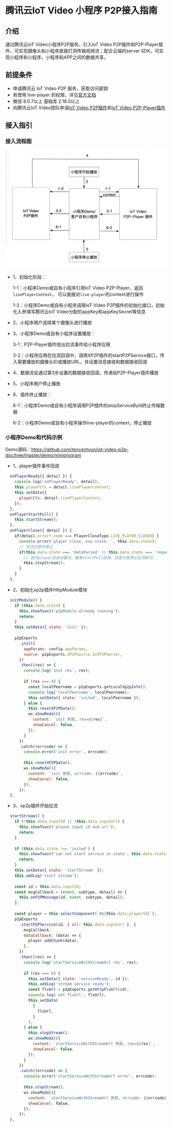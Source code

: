 # 腾讯云IoT Video 小程序 P2P接入指南

## 介绍

通过腾讯云IoT Video小程序P2P服务，引入IoT Video P2P插件和P2P-Player插件，可实现摄像头和小程序直接打洞传输视频流；配合云端的server SDK，可实现小程序和小程序，小程序和APP之间的数据共享。

## 前提条件

- 申请腾讯云 IoT Video P2P 服务，获取访问密钥
- 有使用 live-player 的权限，详见[官方文档](https://developers.weixin.qq.com/miniprogram/dev/component/live-player.html)
- 微信 8.0.7以上 基础库 2.18.0以上
- 向腾讯云IoT Video团队申请[IoT Video P2P插件](https://github.com/tencentyun/iot-video-p2p-doc/blob/master/IoT%20Video%20X-P2P%E6%8F%92%E4%BB%B6%E5%BC%80%E5%8F%91%E6%8C%87%E5%8D%97.md)和[IoT Video P2P-Player插件](https://github.com/tencentyun/iot-video-p2p-doc/blob/master/IoT%20Video%20P2P-Player%E6%8F%92%E4%BB%B6%E5%BC%80%E5%8F%91%E6%8C%87%E5%8D%97.md)

## 接入指引

### 接入流程图

![](https://github.com/tencentyun/iot-video-p2p-doc/blob/master/pic/%E5%B0%8F%E7%A8%8B%E5%BA%8FP2P%E6%9E%B6%E6%9E%84%E5%9B%BE.png)

- 1、初始化阶段：

  1-1：小程序Demo或自有小程序引用IoT Video P2P-Player，返回`livePlayerContext`， 可以直接对`live-player`的context进行操作

  1-2：小程序Demo或自有小程序调用IoT Video P2P插件的初始化接口，初始化入参填写腾讯云IoT Video分配的appKey和appKeySecret等信息

- 2、小程序用户选择某个摄像头进行播放

- 3、小程序Demo或自有小程序设置播放：

  3-1：P2P-Player插件抛出拉流事件给小程序应用
  
  3-2：小程序应用在拉流回调中，调用XP2P插件的startP2PService接口，传入需要播放的摄像头ID或播放URL，并设置消息接收和数据接收回调

- 4、数据流会通过第3步设置的数据接收回调，传递给P2P-Player插件播放

- 5、小程序用户停止播放

- 6、插件终止播放：

  6-1：小程序Demo或自有小程序调用P2P插件的stopServiceById终止传输数据

  6-2：小程序Demo或自有小程序操作live-player的context，停止播放

### 小程序Demo和代码示例

Demo源码：https://github.com/tencentyun/iot-video-p2p-doc/tree/master/demo/miniprogram

- 1、player插件事件回调

``` javascript
  onPlayerReady({ detail }) {
    console.log('onPlayerReady', detail);
    this.playerCtx = detail.livePlayerContext;
    this.setData({
      playerCtx: detail.livePlayerContext,
    });
  },
  onPlayerStartPull() {
    this.startStream();
  },
  onPlayerClose({ detail }) {
    if(detail.error?.code === PlayerCloseType.LIVE_PLAYER_CLOSED) {
      console.error('player close, now state: ', this.data.state);
      // 拉流过程中停止
      if(this.data.state === 'dataParsed' || this.data.state === 'request') {
        // 因为player会自动重试，触发startPull回调，这里只是停止拉流即可。
        this.stopStream();
      }
    }
  },
```

- 2、初始化xp2p插件HttpModule模块

``` javascript
  initModule() {
    if (this.data.state) {
      this.showToast('p2pModule already running');
      return;
    }
    this.setData({ state: 'init' });

    p2pExports
      .init({
        appParams: config.appParams,
        source: p2pExports.XP2PSource.IoTP2PServer,
      })
      .then((res) => {
        console.log('init res', res);

        if (res === 0) {
          const localPeername = p2pExports.getLocalXp2pInfo();
          console.log('localPeername', localPeername);
          this.setData({ state: 'inited', localPeername });
        } else {
          this.resetXP2PData();
          wx.showModal({
            content: `init 失败, res=${res}`,
            showCancel: false,
          });
        }
      })
      .catch((errcode) => {
        console.error('init error', errcode);

        this.resetXP2PData();
        wx.showModal({
          content: `init 失败, errcode: ${errcode}`,
          showCancel: false,
        });
      });
  },
```

- 3、xp2p插件开始拉流

``` javascript
  startStream() {
    if (!this.data.inputId || !this.data.inputUrl) {
      this.showToast('please input id and url');
      return;
    }

    if (this.data.state !== 'inited') {
      this.showToast('can not start service in state', this.data.state);
      return;
    }
    this.setData({ state: 'startStream' });
    this.addLog('start stream');

    const id = this.data.inputId;
    const msgCallback = (event, subtype, detail) => {
      this.onP2PMessage(id, event, subtype, detail);
    };

    const player = this.selectComponent(`#${this.data.playerId}`);
    p2pExports
      .startP2PService(id, { url: this.data.inputUrl }, {
        msgCallback,
        dataCallback: (data) => {
          player.addChunk(data);
        },
      })
      .then((res) => {
        console.log('startServiceWithStreamUrl res', res);

        if (res === 0) {
          this.setData({ state: 'serviceReady', id });
          this.addLog('stream service ready');
          const flvUrl = p2pExports.getHttpFlvUrl(id);
          console.log('set flvUrl', flvUrl);
          this.setData(
            {
              flvUrl,
            }
          );
        } else {
          this.stopStream();
          wx.showModal({
            content: `startServiceWithStreamUrl 失败, res=${res}`,
            showCancel: false,
          });
        }
      })
      .catch((errcode) => {
        console.error('startServiceWithStreamUrl error', errcode);

        this.stopStream();
        wx.showModal({
          content: `startServiceWithStreamUrl 失败, errcode: ${errcode}`,
          showCancel: false,
        });
      });
  },
```
